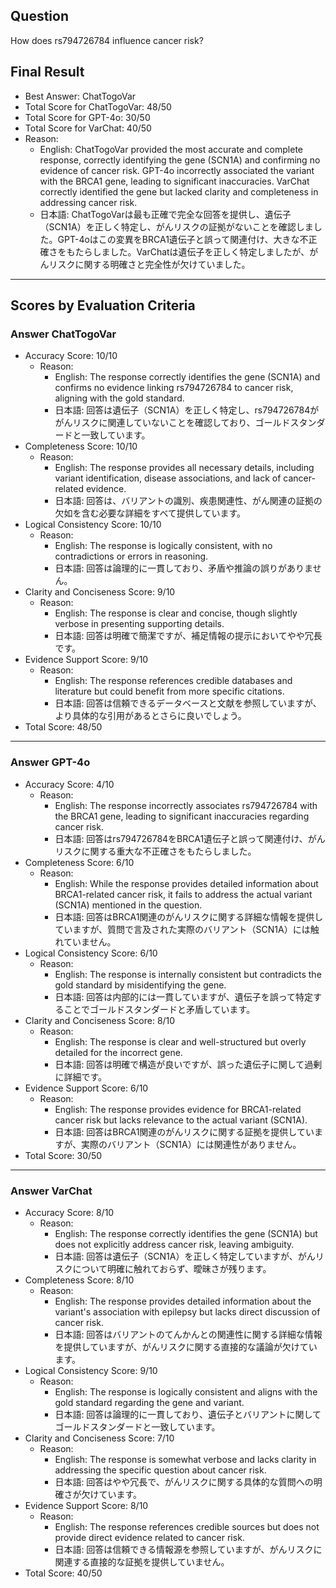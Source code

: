 ## Question

How does rs794726784 influence cancer risk?

## Final Result

- Best Answer: ChatTogoVar
- Total Score for ChatTogoVar: 48/50
- Total Score for GPT-4o: 30/50
- Total Score for VarChat: 40/50
- Reason:
  - English: ChatTogoVar provided the most accurate and complete response, correctly identifying the gene (SCN1A) and confirming no evidence of cancer risk. GPT-4o incorrectly associated the variant with the BRCA1 gene, leading to significant inaccuracies. VarChat correctly identified the gene but lacked clarity and completeness in addressing cancer risk.
  - 日本語: ChatTogoVarは最も正確で完全な回答を提供し、遺伝子（SCN1A）を正しく特定し、がんリスクの証拠がないことを確認しました。GPT-4oはこの変異をBRCA1遺伝子と誤って関連付け、大きな不正確さをもたらしました。VarChatは遺伝子を正しく特定しましたが、がんリスクに関する明確さと完全性が欠けていました。

---

## Scores by Evaluation Criteria

### Answer ChatTogoVar
- Accuracy Score: 10/10
  - Reason: 
    - English: The response correctly identifies the gene (SCN1A) and confirms no evidence linking rs794726784 to cancer risk, aligning with the gold standard.
    - 日本語: 回答は遺伝子（SCN1A）を正しく特定し、rs794726784ががんリスクに関連していないことを確認しており、ゴールドスタンダードと一致しています。
- Completeness Score: 10/10
  - Reason: 
    - English: The response provides all necessary details, including variant identification, disease associations, and lack of cancer-related evidence.
    - 日本語: 回答は、バリアントの識別、疾患関連性、がん関連の証拠の欠如を含む必要な詳細をすべて提供しています。
- Logical Consistency Score: 10/10
  - Reason: 
    - English: The response is logically consistent, with no contradictions or errors in reasoning.
    - 日本語: 回答は論理的に一貫しており、矛盾や推論の誤りがありません。
- Clarity and Conciseness Score: 9/10
  - Reason: 
    - English: The response is clear and concise, though slightly verbose in presenting supporting details.
    - 日本語: 回答は明確で簡潔ですが、補足情報の提示においてやや冗長です。
- Evidence Support Score: 9/10
  - Reason: 
    - English: The response references credible databases and literature but could benefit from more specific citations.
    - 日本語: 回答は信頼できるデータベースと文献を参照していますが、より具体的な引用があるとさらに良いでしょう。
- Total Score: 48/50

---

### Answer GPT-4o
- Accuracy Score: 4/10
  - Reason: 
    - English: The response incorrectly associates rs794726784 with the BRCA1 gene, leading to significant inaccuracies regarding cancer risk.
    - 日本語: 回答はrs794726784をBRCA1遺伝子と誤って関連付け、がんリスクに関する重大な不正確さをもたらしました。
- Completeness Score: 6/10
  - Reason: 
    - English: While the response provides detailed information about BRCA1-related cancer risk, it fails to address the actual variant (SCN1A) mentioned in the question.
    - 日本語: 回答はBRCA1関連のがんリスクに関する詳細な情報を提供していますが、質問で言及された実際のバリアント（SCN1A）には触れていません。
- Logical Consistency Score: 6/10
  - Reason: 
    - English: The response is internally consistent but contradicts the gold standard by misidentifying the gene.
    - 日本語: 回答は内部的には一貫していますが、遺伝子を誤って特定することでゴールドスタンダードと矛盾しています。
- Clarity and Conciseness Score: 8/10
  - Reason: 
    - English: The response is clear and well-structured but overly detailed for the incorrect gene.
    - 日本語: 回答は明確で構造が良いですが、誤った遺伝子に関して過剰に詳細です。
- Evidence Support Score: 6/10
  - Reason: 
    - English: The response provides evidence for BRCA1-related cancer risk but lacks relevance to the actual variant (SCN1A).
    - 日本語: 回答はBRCA1関連のがんリスクに関する証拠を提供していますが、実際のバリアント（SCN1A）には関連性がありません。
- Total Score: 30/50

---

### Answer VarChat
- Accuracy Score: 8/10
  - Reason: 
    - English: The response correctly identifies the gene (SCN1A) but does not explicitly address cancer risk, leaving ambiguity.
    - 日本語: 回答は遺伝子（SCN1A）を正しく特定していますが、がんリスクについて明確に触れておらず、曖昧さが残ります。
- Completeness Score: 8/10
  - Reason: 
    - English: The response provides detailed information about the variant's association with epilepsy but lacks direct discussion of cancer risk.
    - 日本語: 回答はバリアントのてんかんとの関連性に関する詳細な情報を提供していますが、がんリスクに関する直接的な議論が欠けています。
- Logical Consistency Score: 9/10
  - Reason: 
    - English: The response is logically consistent and aligns with the gold standard regarding the gene and variant.
    - 日本語: 回答は論理的に一貫しており、遺伝子とバリアントに関してゴールドスタンダードと一致しています。
- Clarity and Conciseness Score: 7/10
  - Reason: 
    - English: The response is somewhat verbose and lacks clarity in addressing the specific question about cancer risk.
    - 日本語: 回答はやや冗長で、がんリスクに関する具体的な質問への明確さが欠けています。
- Evidence Support Score: 8/10
  - Reason: 
    - English: The response references credible sources but does not provide direct evidence related to cancer risk.
    - 日本語: 回答は信頼できる情報源を参照していますが、がんリスクに関連する直接的な証拠を提供していません。
- Total Score: 40/50